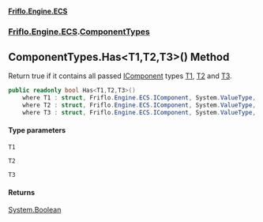 #### [Friflo.Engine.ECS](index.md 'index')
### [Friflo.Engine.ECS](Friflo.Engine.ECS.md 'Friflo.Engine.ECS').[ComponentTypes](ComponentTypes.md 'Friflo.Engine.ECS.ComponentTypes')

## ComponentTypes.Has<T1,T2,T3>() Method

Return true if it contains all passed [IComponent](IComponent.md 'Friflo.Engine.ECS.IComponent') types
[T1](ComponentTypes.Has_T1,T2,T3_().md#Friflo.Engine.ECS.ComponentTypes.Has_T1,T2,T3_().T1 'Friflo.Engine.ECS.ComponentTypes.Has<T1,T2,T3>().T1'), [T2](ComponentTypes.Has_T1,T2,T3_().md#Friflo.Engine.ECS.ComponentTypes.Has_T1,T2,T3_().T2 'Friflo.Engine.ECS.ComponentTypes.Has<T1,T2,T3>().T2') and [T3](ComponentTypes.Has_T1,T2,T3_().md#Friflo.Engine.ECS.ComponentTypes.Has_T1,T2,T3_().T3 'Friflo.Engine.ECS.ComponentTypes.Has<T1,T2,T3>().T3').

```csharp
public readonly bool Has<T1,T2,T3>()
    where T1 : struct, Friflo.Engine.ECS.IComponent, System.ValueType, System.ValueType
    where T2 : struct, Friflo.Engine.ECS.IComponent, System.ValueType, System.ValueType
    where T3 : struct, Friflo.Engine.ECS.IComponent, System.ValueType, System.ValueType;
```
#### Type parameters

<a name='Friflo.Engine.ECS.ComponentTypes.Has_T1,T2,T3_().T1'></a>

`T1`

<a name='Friflo.Engine.ECS.ComponentTypes.Has_T1,T2,T3_().T2'></a>

`T2`

<a name='Friflo.Engine.ECS.ComponentTypes.Has_T1,T2,T3_().T3'></a>

`T3`

#### Returns
[System.Boolean](https://docs.microsoft.com/en-us/dotnet/api/System.Boolean 'System.Boolean')